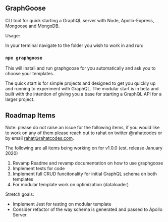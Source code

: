## GraphGoose

CLI tool for quick starting a GraphQL server with Node, Apollo-Express, Mongoose and MongoDB. 

Usage:

In your terminal navigate to the folder you wish to work in and run: 

### `npx graphgoose`

This will install and run graphgoose for you automatically and ask you to choose your templates. 

The quick start is for simple projects and designed to get you quickly up and running to experiment with GraphQL. The modular start is in beta and built with the intention of giving you a base for starting a GraphQL API for a larger project. 

## Roadmap Items

Note: please do not raise an issue for the following items, if you would like to work on any of them please reach out to rahat on twitter @rahatcodes or by email rahat@rahatcodes.com. 

The following are all items being working on for v1.0.0 (est. release January 2020)

1. Revamp Readme and revamp documentation on how to use graphgoose
2. Implement tests for code
3. Implement full CRUD funcitonality for initial GraphQL schema on both templates
4. For modular template work on optimization (dataloader)

Stretch goals: 
- Implement Jest for testing on modular template
- Consider refactor of the way schema is generated and passed to Apollo Server